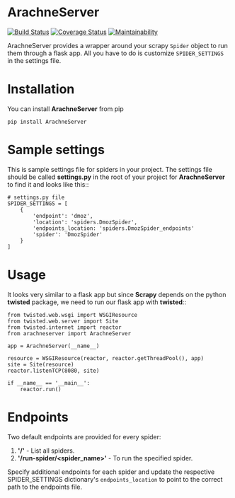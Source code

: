 ArachneServer
=======
[![Build Status](https://travis-ci.org/dmkitui/arachneserver.svg?branch=master)](https://travis-ci.org/dmkitui/arachneserver)
[![Coverage Status](https://coveralls.io/repos/github/dmkitui/arachneserver/badge.svg?branch=master)](https://coveralls.io/github/dmkitui/arachneserver?branch=master)
[![Maintainability](https://api.codeclimate.com/v1/badges/637b135299638812096d/maintainability)](https://codeclimate.com/github/dmkitui/arachneserver/maintainability)

ArachneServer provides a wrapper around your scrapy ``Spider`` object to run them through a flask app. All you have to do is customize ``SPIDER_SETTINGS`` in the settings file.


Installation
============
You can install **ArachneServer** from pip

	pip install ArachneServer


Sample settings
===============
This is sample settings file for spiders in your project. The settings file should be called **settings.py** in the root of your project for **ArachneServer** to find it and looks like this::

	# settings.py file
	SPIDER_SETTINGS = [
		{
			'endpoint': 'dmoz',
			'location': 'spiders.DmozSpider',
			'endpoints_location: 'spiders.DmozSpider_endpoints'
			'spider': 'DmozSpider'    
		}
	]

Usage
=====
It looks very similar to a flask app but since **Scrapy** depends on the python **twisted** package, we need to run our flask app with **twisted**::

	from twisted.web.wsgi import WSGIResource
	from twisted.web.server import Site
	from twisted.internet import reactor
	from arachneserver import ArachneServer

	app = ArachneServer(__name__)

	resource = WSGIResource(reactor, reactor.getThreadPool(), app)
	site = Site(resource)
	reactor.listenTCP(8080, site)

	if __name__ == '__main__':
		reactor.run()

Endpoints
=========

Two default endpoints are provided for every spider:
   1. **'/'** - List all spiders.
   2. **'/run-spider/<spider_name>'** - To run the specified spider.

Specify additional endpoints for each spider and update the respective SPIDER_SETTINGS dictionary's `endpoints_location` to point to the correct path to the endpoints file.

